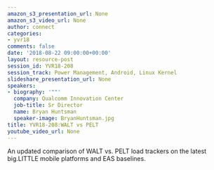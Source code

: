 ```yaml
---
amazon_s3_presentation_url: None
amazon_s3_video_url: None
author: connect
categories:
- yvr18
comments: false
date: '2018-08-22 09:00:00+00:00'
layout: resource-post
session_id: YVR18-208
session_track: Power Management, Android, Linux Kernel
slideshare_presentation_url: None
speakers:
- biography: '""'
  company: Qualcomm Innovation Center
  job-title: Sr Director
  name: Bryan Huntsman
  speaker-image: BryanHuntsman.jpg
title: YVR18-208:WALT vs PELT
youtube_video_url: None
---
```


An updated comparison of WALT vs. PELT load trackers on the latest big.LITTLE mobile platforms and EAS baselines.